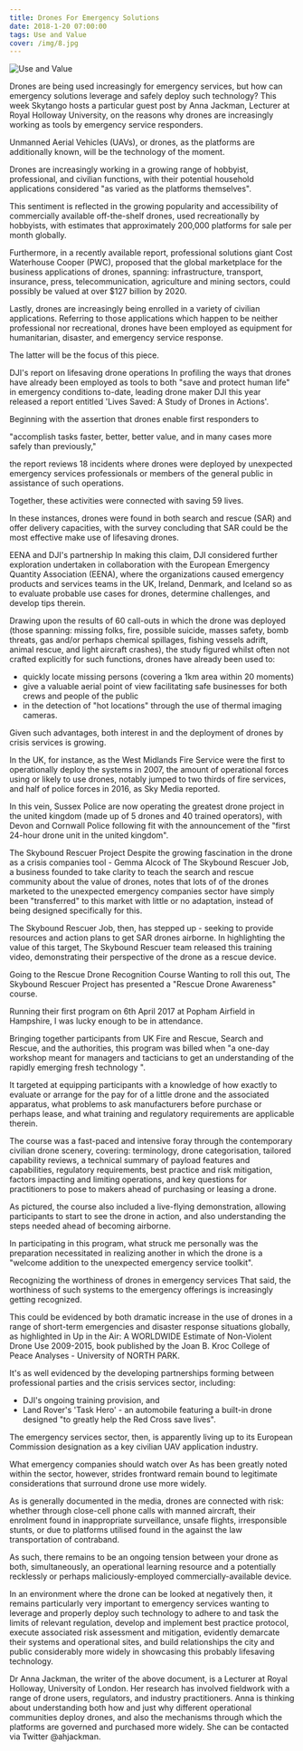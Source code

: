 ```yaml
---
title: Drones For Emergency Solutions
date: 2018-1-20 07:00:00
tags: Use and Value
cover: /img/8.jpg
---
```


![Use and Value](/img/8.jpg)

Drones are being used increasingly for emergency services, but how can emergency solutions leverage and safely deploy such technology?
This week Skytango hosts a particular guest post by Anna Jackman, Lecturer at Royal Holloway University, on the reasons why drones are increasingly working as tools by emergency service responders.

Unmanned Aerial Vehicles (UAVs), or drones, as the platforms are additionally known, will be the technology of the moment.

Drones are increasingly working in a growing range of hobbyist, professional, and civilian functions, with their potential household applications considered "as varied as the platforms themselves".

This sentiment is reflected in the growing popularity and accessibility of commercially available off-the-shelf drones, used recreationally by hobbyists, with estimates that approximately 200,000 platforms for sale per month globally.

Furthermore, in a recently available report, professional solutions giant Cost Waterhouse Cooper (PWC), proposed that the global marketplace for the business applications of drones, spanning: infrastructure, transport, insurance, press, telecommunication, agriculture and mining sectors, could possibly be valued at over $127 billion by 2020.

Lastly, drones are increasingly being enrolled in a variety of civilian applications. Referring to those applications which happen to be neither professional nor recreational, drones have been employed as equipment for humanitarian, disaster, and emergency service response.

The latter will be the focus of this piece.

DJI's report on lifesaving drone operations
In profiling the ways that drones have already been employed as tools to both "save and protect human life" in emergency conditions to-date, leading drone maker DJI this year released a report entitled 'Lives Saved: A Study of Drones in Actions'.

Beginning with the assertion that drones enable first responders to

"accomplish tasks faster, better, better value, and in many cases more safely than previously,"

the report reviews 18 incidents where drones were deployed by unexpected emergency services professionals or members of the general public in assistance of such operations.

Together, these activities were connected with saving 59 lives.

In these instances, drones were found in both search and rescue (SAR) and offer delivery capacities, with the survey concluding that SAR could be the most effective make use of lifesaving drones.

EENA and DJI's partnership
In making this claim, DJI considered further exploration undertaken in collaboration with the European Emergency Quantity Association (EENA), where the organizations caused emergency products and services teams in the UK, Ireland, Denmark, and Iceland so as to evaluate probable use cases for drones, determine challenges, and develop tips therein.

Drawing upon the results of 60 call-outs in which the drone was deployed (those spanning: missing folks, fire, possible suicide, masses safety, bomb threats, gas and/or perhaps chemical spillages, fishing vessels adrift, animal rescue, and light aircraft crashes), the study figured whilst often not crafted explicitly for such functions, drones have already been used to:

 - quickly locate missing persons (covering a 1km area within 20 moments)
 - give a valuable aerial point of view facilitating safe businesses for both crews and people of the public
 - in the detection of "hot locations" through the use of thermal imaging cameras.

Given such advantages, both interest in and the deployment of drones by crisis services is growing.

In the UK, for instance, as the West Midlands Fire Service were the first to operationally deploy the systems in 2007, the amount of operational forces using or likely to use drones, notably jumped to two thirds of fire services, and half of police forces in 2016, as Sky Media reported.

In this vein, Sussex Police are now operating the greatest drone project in the united kingdom (made up of 5 drones and 40 trained operators), with Devon and Cornwall Police following fit with the announcement of the "first 24-hour drone unit in the united kingdom".

The Skybound Rescuer Project
Despite the growing fascination in the drone as a crisis companies tool - Gemma Alcock of The Skybound Rescuer Job, a business founded to take clarity to teach the search and rescue community about the value of drones, notes that lots of of the drones marketed to the unexpected emergency companies sector have simply been "transferred" to this market with little or no adaptation, instead of being designed specifically for this.

The Skybound Rescuer Job, then, has stepped up - seeking to provide resources and action plans to get SAR drones airborne. In highlighting the value of this target, The Skybound Rescuer team released this training video, demonstrating their perspective of the drone as a rescue device.

Going to the Rescue Drone Recognition Course
Wanting to roll this out, The Skybound Rescuer Project has presented a "Rescue Drone Awareness" course.

Running their first program on 6th April 2017 at Popham Airfield in Hampshire, I was lucky enough to be in attendance.

Bringing together participants from UK Fire and Rescue, Search and Rescue, and the authorities, this program was billed when "a one-day workshop meant for managers and tacticians to get an understanding of the rapidly emerging fresh technology ".

It targeted at equipping participants with a knowledge of how exactly to evaluate or arrange for the pay for of a little drone and the associated apparatus, what problems to ask manufacturers before purchase or perhaps lease, and what training and regulatory requirements are applicable therein.

The course was a fast-paced and intensive foray through the contemporary civilian drone scenery, covering: terminology, drone categorisation, tailored capability reviews, a technical summary of payload features and capabilities, regulatory requirements, best practice and risk mitigation, factors impacting and limiting operations, and key questions for practitioners to pose to makers ahead of purchasing or leasing a drone.

As pictured, the course also included a live-flying demonstration, allowing participants to start to see the drone in action, and also understanding the steps needed ahead of becoming airborne.

In participating in this program, what struck me personally was the preparation necessitated in realizing another in which the drone is a "welcome addition to the unexpected emergency service toolkit".

Recognizing the worthiness of drones in emergency services
That said, the worthiness of such systems to the emergency offerings is increasingly getting recognized.

This could be evidenced by both dramatic increase in the use of drones in a range of short-term emergencies and disaster response situations globally, as highlighted in Up in the Air: A WORLDWIDE Estimate of Non-Violent Drone Use 2009-2015, book published by the Joan B. Kroc College of Peace Analyses - University of NORTH PARK.

It's as well evidenced by the developing partnerships forming between professional parties and the crisis services sector, including:

 - DJI's ongoing training provision, and
 - Land Rover's 'Task Hero' - an automobile featuring a built-in drone designed "to greatly help the Red Cross save lives".

The emergency services sector, then, is apparently living up to its European Commission designation as a key civilian UAV application industry.

What emergency companies should watch over
As has been greatly noted within the sector, however, strides frontward remain bound to legitimate considerations that surround drone use more widely.

As is generally documented in the media, drones are connected with risk: whether through close-cell phone calls with manned aircraft, their enrolment found in inappropriate surveillance, unsafe flights, irresponsible stunts, or due to platforms utilised found in the against the law transportation of contraband.

As such, there remains to be an ongoing tension between your drone as both, simultaneously, an operational learning resource and a potentially recklessly or perhaps maliciously-employed commercially-available device.

In an environment where the drone can be looked at negatively then, it remains particularly very important to emergency services wanting to leverage and properly deploy such technology to adhere to and task the limits of relevant regulation, develop and implement best practice protocol, execute associated risk assessment and mitigation, evidently demarcate their systems and operational sites, and build relationships the city and public considerably more widely in showcasing this probably lifesaving technology.

Dr Anna Jackman, the writer of the above document, is a Lecturer at Royal Holloway, University of London. Her research has involved fieldwork with a range of drone users, regulators, and industry practitioners. Anna is thinking about understanding both how and just why different operational communities deploy drones, and also the mechanisms through which the platforms are governed and purchased more widely. She can be contacted via Twitter @ahjackman.
